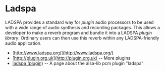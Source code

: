 Ladspa
======

LADSPA provides a standard way for *plugin* audio processors to be used
with a wide range of audio synthesis and recording packages. This allows
a developer to make a reverb program and bundle it into a LADSPA *plugin
library*. Ordinary users can then use this reverb within any
LADSPA-friendly audio application.

-   [http://www.ladspa.org/](http://www.ladspa.org/)
-   [http://plugin.org.uk](http://plugin.org.uk) -- More plugins
-   [ladspa (plugin)](/Ladspa_(plugin) "Ladspa (plugin)") -- A page
    about the alsa-lib pcm plugin "ladspa"
